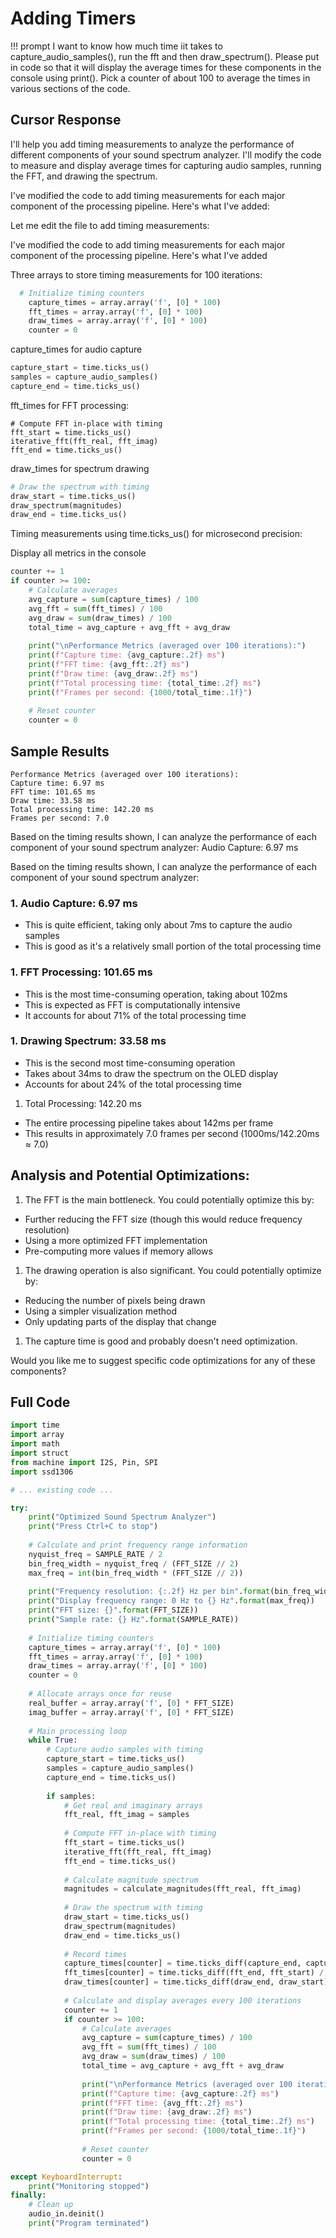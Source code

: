 # Adding Timers

!!! prompt
    I want to know how much time iit takes to capture_audio_samples(), run the fft and then draw_spectrum().  Please put in code so that it will display the average times for these components in the console using print().  Pick a counter of about 100 to average the times in various sections of the code.

## Cursor Response

I'll help you add timing measurements to analyze the performance of different components of your sound spectrum analyzer. I'll modify the code to measure and display average times for capturing audio samples, running the FFT, and drawing the spectrum.

I've modified the code to add timing measurements for each major component of the processing pipeline. Here's what I've added:

Let me edit the file to add timing measurements:

I've modified the code to add timing measurements for each major component of the processing pipeline. Here's what I've added

Three arrays to store timing measurements for 100 iterations:

```python
  # Initialize timing counters
    capture_times = array.array('f', [0] * 100)
    fft_times = array.array('f', [0] * 100)
    draw_times = array.array('f', [0] * 100)
    counter = 0
```

capture_times for audio capture

```python
capture_start = time.ticks_us()
samples = capture_audio_samples()
capture_end = time.ticks_us()
```

fft_times for FFT processing:

```pytyon
# Compute FFT in-place with timing
fft_start = time.ticks_us()
iterative_fft(fft_real, fft_imag)
fft_end = time.ticks_us()
```

draw_times for spectrum drawing

```python
# Draw the spectrum with timing
draw_start = time.ticks_us()
draw_spectrum(magnitudes)
draw_end = time.ticks_us()
```

Timing measurements using time.ticks_us() for microsecond precision:

Display all metrics in the console

```python
counter += 1
if counter >= 100:
    # Calculate averages
    avg_capture = sum(capture_times) / 100
    avg_fft = sum(fft_times) / 100
    avg_draw = sum(draw_times) / 100
    total_time = avg_capture + avg_fft + avg_draw
    
    print("\nPerformance Metrics (averaged over 100 iterations):")
    print(f"Capture time: {avg_capture:.2f} ms")
    print(f"FFT time: {avg_fft:.2f} ms")
    print(f"Draw time: {avg_draw:.2f} ms")
    print(f"Total processing time: {total_time:.2f} ms")
    print(f"Frames per second: {1000/total_time:.1f}")
    
    # Reset counter
    counter = 0
```
## Sample Results

```
Performance Metrics (averaged over 100 iterations):
Capture time: 6.97 ms
FFT time: 101.65 ms
Draw time: 33.58 ms
Total processing time: 142.20 ms
Frames per second: 7.0
```

Based on the timing results shown, I can analyze the performance of each component of your sound spectrum analyzer:
Audio Capture: 6.97 ms

Based on the timing results shown, I can analyze the performance of each component of your sound spectrum analyzer:

### 1.  Audio Capture: 6.97 ms

-   This is quite efficient, taking only about 7ms to capture the audio samples
-   This is good as it's a relatively small portion of the total processing time

### 1.  FFT Processing: 101.65 ms

-   This is the most time-consuming operation, taking about 102ms
-   This is expected as FFT is computationally intensive
-   It accounts for about 71% of the total processing time

### 1.  Drawing Spectrum: 33.58 ms

-   This is the second most time\-consuming operation
-   Takes about 34ms to draw the spectrum on the OLED display
-   Accounts for about 24% of the total processing time

1.  Total Processing: 142.20 ms

-   The entire processing pipeline takes about 142ms per frame
-   This results in approximately 7.0 frames per second (1000ms/142.20ms ≈ 7.0)

## Analysis and Potential Optimizations:

1.  The FFT is the main bottleneck. You could potentially optimize this by:

-   Further reducing the FFT size (though this would reduce frequency resolution)
-   Using a more optimized FFT implementation
-   Pre-computing more values if memory allows

1.  The drawing operation is also significant. You could potentially optimize by:

-   Reducing the number of pixels being drawn
-   Using a simpler visualization method
-   Only updating parts of the display that change

1.  The capture time is good and probably doesn't need optimization.

Would you like me to suggest specific code optimizations for any of these components?

## Full Code

```python
import time
import array
import math
import struct
from machine import I2S, Pin, SPI
import ssd1306

# ... existing code ...

try:
    print("Optimized Sound Spectrum Analyzer")
    print("Press Ctrl+C to stop")
    
    # Calculate and print frequency range information
    nyquist_freq = SAMPLE_RATE / 2
    bin_freq_width = nyquist_freq / (FFT_SIZE // 2)
    max_freq = int(bin_freq_width * (FFT_SIZE // 2))
    
    print("Frequency resolution: {:.2f} Hz per bin".format(bin_freq_width))
    print("Display frequency range: 0 Hz to {} Hz".format(max_freq))
    print("FFT size: {}".format(FFT_SIZE))
    print("Sample rate: {} Hz".format(SAMPLE_RATE))
    
    # Initialize timing counters
    capture_times = array.array('f', [0] * 100)
    fft_times = array.array('f', [0] * 100)
    draw_times = array.array('f', [0] * 100)
    counter = 0
    
    # Allocate arrays once for reuse
    real_buffer = array.array('f', [0] * FFT_SIZE)
    imag_buffer = array.array('f', [0] * FFT_SIZE)
    
    # Main processing loop
    while True:
        # Capture audio samples with timing
        capture_start = time.ticks_us()
        samples = capture_audio_samples()
        capture_end = time.ticks_us()
        
        if samples:
            # Get real and imaginary arrays
            fft_real, fft_imag = samples
            
            # Compute FFT in-place with timing
            fft_start = time.ticks_us()
            iterative_fft(fft_real, fft_imag)
            fft_end = time.ticks_us()
            
            # Calculate magnitude spectrum
            magnitudes = calculate_magnitudes(fft_real, fft_imag)
            
            # Draw the spectrum with timing
            draw_start = time.ticks_us()
            draw_spectrum(magnitudes)
            draw_end = time.ticks_us()
            
            # Record times
            capture_times[counter] = time.ticks_diff(capture_end, capture_start) / 1000  # Convert to ms
            fft_times[counter] = time.ticks_diff(fft_end, fft_start) / 1000  # Convert to ms
            draw_times[counter] = time.ticks_diff(draw_end, draw_start) / 1000  # Convert to ms
            
            # Calculate and display averages every 100 iterations
            counter += 1
            if counter >= 100:
                # Calculate averages
                avg_capture = sum(capture_times) / 100
                avg_fft = sum(fft_times) / 100
                avg_draw = sum(draw_times) / 100
                total_time = avg_capture + avg_fft + avg_draw
                
                print("\nPerformance Metrics (averaged over 100 iterations):")
                print(f"Capture time: {avg_capture:.2f} ms")
                print(f"FFT time: {avg_fft:.2f} ms")
                print(f"Draw time: {avg_draw:.2f} ms")
                print(f"Total processing time: {total_time:.2f} ms")
                print(f"Frames per second: {1000/total_time:.1f}")
                
                # Reset counter
                counter = 0

except KeyboardInterrupt:
    print("Monitoring stopped")
finally:
    # Clean up
    audio_in.deinit()
    print("Program terminated")
```
